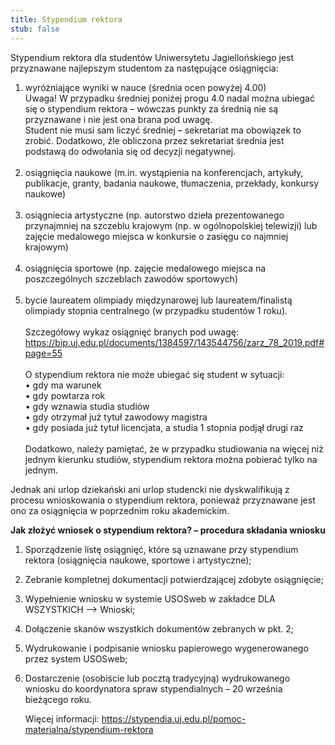 ```yaml
---
title: Stypendium rektora
stub: false
---
```

Stypendium rektora dla studentów Uniwersytetu Jagiellońskiego jest przyznawane najlepszym studentom za następujące osiągnięcia:

1. wyróżniające wyniki w nauce (średnia ocen powyżej 4.00)
   <br>Uwaga! W przypadku średniej poniżej progu 4.0 nadal można ubiegać się o stypendium rektora – wówczas punkty za średnią nie są przyznawane i nie jest ona brana pod uwagę.
   <br>Student nie musi sam liczyć średniej – sekretariat ma obowiązek to zrobić. Dodatkowo, źle obliczona przez sekretariat średnia jest podstawą do odwołania się od decyzji negatywnej.<br><br>
2. osiągnięcia naukowe
   (m.in. wystąpienia na konferencjach, artykuły, publikacje, granty, badania naukowe, tłumaczenia, przekłady, konkursy naukowe)<br><br>
3. osiągniecia artystyczne
   (np. autorstwo dzieła prezentowanego przynajmniej na szczeblu krajowym (np. w ogólnopolskiej telewizji) lub zajęcie medalowego miejsca w konkursie o zasięgu co najmniej krajowym)<br><br>
4. osiągnięcia sportowe
   (np. zajęcie medalowego miejsca na poszczególnych szczeblach zawodów sportowych)<br><br>
5. bycie laureatem olimpiady międzynarowej lub laureatem/finalistą olimpiady stopnia centralnego 
   (w przypadku studentów 1 roku).<br><br>
   Szczegółowy wykaz osiągnięć branych pod uwagę: https://bip.uj.edu.pl/documents/1384597/143544756/zarz_78_2019.pdf#page=55<br><br>
   O stypendium rektora nie może ubiegać się student w sytuacji:<br>
   •	gdy ma warunek<br>
   •	gdy powtarza rok<br>
   •	gdy wznawia studia studiów<br>
   •	gdy otrzymał już tytuł zawodowy magistra<br>
   •	gdy posiada już tytuł licencjata, a studia 1 stopnia podjął drugi raz<br><br>
   Dodatkowo, należy pamiętać, że w przypadku studiowania na więcej niż jednym kierunku studiów, stypendium rektora można pobierać tylko na jednym.

Jednak ani urlop dziekański ani urlop studencki nie dyskwalifikują z procesu wnioskowania o stypendium rektora, ponieważ przyznawane jest ono za osiągnięcia w poprzednim roku akademickim.

**Jak złożyć wniosek o stypendium rektora? – procedura składania wniosku**

1. Sporządzenie listę osiągnięć, które są uznawane przy stypendium rektora (osiągnięcia naukowe, sportowe i artystyczne);
2. Zebranie kompletnej dokumentacji potwierdzającej zdobyte osiągnięcie;
3. Wypełnienie wniosku w systemie USOSweb w zakładce DLA WSZYSTKICH -->  Wnioski;
4. Dołączenie skanów wszystkich dokumentów zebranych w pkt. 2;
5. Wydrukowanie i podpisanie wniosku papierowego wygenerowanego przez system USOSweb;
6. Dostarczenie (osobiście lub pocztą tradycyjną) wydrukowanego wniosku do koordynatora spraw stypendialnych – 20 września bieżącego roku. <!--StartFragment-->



   <!--EndFragment-->
   Więcej informacji: https://stypendia.uj.edu.pl/pomoc-materialna/stypendium-rektora